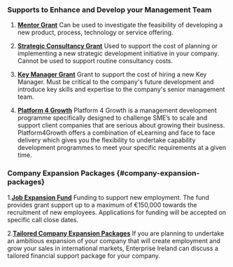 ### Supports to Enhance and Develop your Management Team

1. **[Mentor Grant](http://www.enterprise-ireland.com/en/Funding-Supports/Company/Esetablish-SME-Funding/Mentor-Grant.shortcut.html)** 
  Can be used to investigate the feasibility of developing a new product, process, technology or service offering.

2. **[Strategic Consultancy Grant](http://www.enterprise-ireland.com/en/Funding-Supports/Company/Esetablish-SME-Funding/Strategic-Consultancy-Grant.html)**
  Used to support the cost of planning or implementing a new strategic development initiative in your company. Cannot be used to support routine consultancy costs.

3. **[Key Manager Grant](http://www.enterprise-ireland.com/en/Funding-Supports/Company/Esetablish-SME-Funding/Key-Manager.html)**
  Grant to support the cost of hiring a new Key Manager. Must be critical to the company's future development and introduce key skills and expertise to the company's senior management team.

4. **[Platform 4 Growth](http://www.enterprise-ireland.com/EI_Corporate/en/Management/Leadership-and-Management-Development/Platform4Growth-Programme.html)**
  Platform 4 Growth is a management development programme specifically designed to challenge SME’s to scale and support client companies that are serious about growing their business. Platform4Growth offers a combination of eLearning and face to face delivery which gives you the flexibility to undertake capability development programmes to meet your specific requirements at a given time.

  ### Company Expansion Packages {#company-expansion-packages}

  1.**[Job Expansion Fund](http://www.enterprise-ireland.com/en/funding-supports/Company/Esetablish-SME-Funding/Job-Expansion-Fund-max-%E2%82%AC150,000-.html)**
  Funding to support new employment. The fund provides grant support up to a maximum of €150,000 towards the recruitment of new employees. Applications for funding will be accepted on specific call close dates.

  2.**[Tailored Company Expansion Packages](http://www.enterprise-ireland.com/en/Funding-Supports/Company/Esetablish-SME-Funding/Tailored-Company-Expansion-Packages-.html)**
  If you are planning to undertake an ambitious expansion of your company that will create employment and grow your sales in international markets, Enterprise Ireland can discuss a tailored financial support package for your company.


